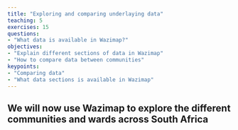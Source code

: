 ```yaml
---
title: "Exploring and comparing underlaying data"
teaching: 5
exercises: 15
questions:
- "What data is available in Wazimap?"
objectives:
- "Explain different sections of data in Wazimap"
- "How to compare data between communities"
keypoints:
- "Comparing data"
- "What data sections is available in Wazimap"
---
```


## We will now use Wazimap to explore the different communities and wards across South Africa 

